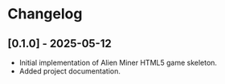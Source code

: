 # Changelog

## [0.1.0] - 2025-05-12
- Initial implementation of Alien Miner HTML5 game skeleton.
- Added project documentation.

